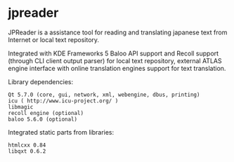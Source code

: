 # jpreader

JPReader is a assistance tool for reading and translating japanese text from Internet or local text repository.

Integrated with KDE Frameworks 5 Baloo API support and Recoll support (through CLI client output parser) for local text repository, external ATLAS engine interface with online translation engines support for text translation.

Library dependencies:

    Qt 5.7.0 (core, gui, network, xml, webengine, dbus, printing)
    icu ( http://www.icu-project.org/ )
    libmagic
    recoll engine (optional)
    baloo 5.6.0 (optional) 

Integrated static parts from libraries:

    htmlcxx 0.84
    libqxt 0.6.2 
